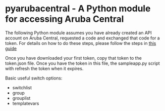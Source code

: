 # pyarubacentral - A Python module for accessing Aruba Central


The following Python module assumes you have already created an API account on Aruba Central, requested a code and exchanged that code for a token. For details on how to do these steps, please follow the steps in [this guide](http://help.central.arubanetworks.com/2.2.6/documentation/online_help/content/pdfs/aruba%20central%20api%20reference%20guide.pdf)

Once you have downloaded your first token, copy that token to the token.json file. Once you have the token in this file, the sampleapp.py script with refresh the token when it expires. 

Basic useful switch options:

 * switchlist
 * group
 * grouplist
 * templatevars

